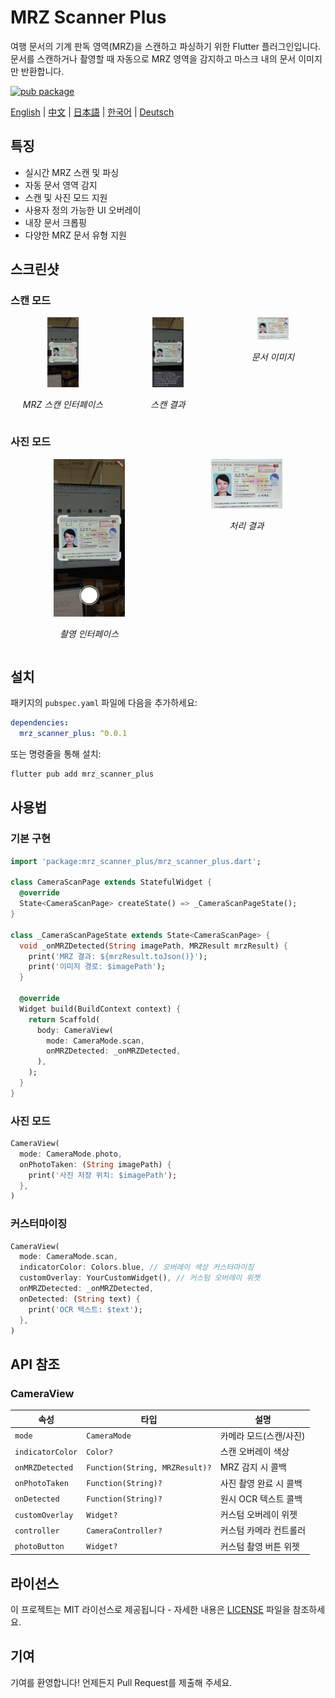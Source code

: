 # MRZ Scanner Plus

여행 문서의 기계 판독 영역(MRZ)을 스캔하고 파싱하기 위한 Flutter 플러그인입니다. 문서를 스캔하거나 촬영할 때 자동으로 MRZ 영역을 감지하고 마스크 내의 문서 이미지만 반환합니다.

[![pub package](https://img.shields.io/pub/v/mrz_scanner_plus.svg)](https://pub.dev/packages/mrz_scanner_plus)

[English](README.md) | [中文](README_CN.md) | [日本語](README_JP.md) | [한국어](README_KR.md) | [Deutsch](README_DE.md)

## 특징

- 실시간 MRZ 스캔 및 파싱
- 자동 문서 영역 감지
- 스캔 및 사진 모드 지원
- 사용자 정의 가능한 UI 오버레이
- 내장 문서 크롭핑
- 다양한 MRZ 문서 유형 지원

## 스크린샷

### 스캔 모드

<div style="display: flex; justify-content: space-between;">
  <div style="flex: 1; text-align: center;">
    <img src="images/img_mrz_scan.jpg" alt="MRZ 스캔" style="max-width: 30%;">
    <p><em>MRZ 스캔 인터페이스</em></p>
  </div>
  <div style="flex: 1; text-align: center;">
    <img src="images/img_mrz_scan_result.jpg" alt="MRZ 스캔 결과" style="max-width: 30%;">
    <p><em>스캔 결과</em></p>
  </div>
  <div style="flex: 1; text-align: center;">
    <img src="images/img_mrz_card_callback.jpg" alt="MRZ 카드 콜백" style="max-width: 30%;">
    <p><em>문서 이미지</em></p>
  </div>
</div>

### 사진 모드

<div style="display: flex; justify-content: space-around;">
  <div style="flex: 1; text-align: center;">
    <img src="images/img_card_take_photo.jpg" alt="카드 촬영" style="max-width: 45%;">
    <p><em>촬영 인터페이스</em></p>
  </div>
  <div style="flex: 1; text-align: center;">
    <img src="images/img_mrz_callback.jpg" alt="MRZ 콜백" style="max-width: 45%;">
    <p><em>처리 결과</em></p>
  </div>
</div>

## 설치

패키지의 `pubspec.yaml` 파일에 다음을 추가하세요:

```yaml
dependencies:
  mrz_scanner_plus: ^0.0.1
```

또는 명령줄을 통해 설치:

```bash
flutter pub add mrz_scanner_plus
```

## 사용법

### 기본 구현

```dart
import 'package:mrz_scanner_plus/mrz_scanner_plus.dart';

class CameraScanPage extends StatefulWidget {
  @override
  State<CameraScanPage> createState() => _CameraScanPageState();
}

class _CameraScanPageState extends State<CameraScanPage> {
  void _onMRZDetected(String imagePath, MRZResult mrzResult) {
    print('MRZ 결과: ${mrzResult.toJson()}');
    print('이미지 경로: $imagePath');
  }

  @override
  Widget build(BuildContext context) {
    return Scaffold(
      body: CameraView(
        mode: CameraMode.scan,
        onMRZDetected: _onMRZDetected,
      ),
    );
  }
}
```

### 사진 모드

```dart
CameraView(
  mode: CameraMode.photo,
  onPhotoTaken: (String imagePath) {
    print('사진 저장 위치: $imagePath');
  },
)
```

### 커스터마이징

```dart
CameraView(
  mode: CameraMode.scan,
  indicatorColor: Colors.blue, // 오버레이 색상 커스터마이징
  customOverlay: YourCustomWidget(), // 커스텀 오버레이 위젯
  onMRZDetected: _onMRZDetected,
  onDetected: (String text) {
    print('OCR 텍스트: $text');
  },
)
```

## API 참조

### CameraView

| 속성 | 타입 | 설명 |
|----------|------|-------------|
| `mode` | `CameraMode` | 카메라 모드(스캔/사진) |
| `indicatorColor` | `Color?` | 스캔 오버레이 색상 |
| `onMRZDetected` | `Function(String, MRZResult)?` | MRZ 감지 시 콜백 |
| `onPhotoTaken` | `Function(String)?` | 사진 촬영 완료 시 콜백 |
| `onDetected` | `Function(String)?` | 원시 OCR 텍스트 콜백 |
| `customOverlay` | `Widget?` | 커스텀 오버레이 위젯 |
| `controller` | `CameraController?` | 커스텀 카메라 컨트롤러 |
| `photoButton` | `Widget?` | 커스텀 촬영 버튼 위젯 |

## 라이선스

이 프로젝트는 MIT 라이선스로 제공됩니다 - 자세한 내용은 [LICENSE](LICENSE) 파일을 참조하세요.

## 기여

기여를 환영합니다! 언제든지 Pull Request를 제출해 주세요.
